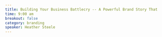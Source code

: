 ```yaml
---
title: Building Your Business Battlecry -- A Powerful Brand Story That Actually Works
time: 9:00 am
breakout: false
category: branding
speaker: Heather Steele
---
```


